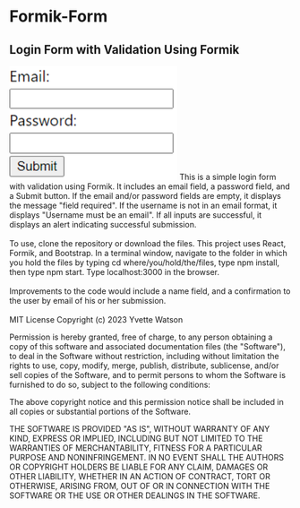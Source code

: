 # Formik-Form
## Login Form with Validation Using Formik
<img src="emailandpasswordform.png" width='300'/>
This is a simple login form with validation using Formik. It includes an email field, a password field, and a Submit button. If the email and/or password fields are empty, it displays the message "field required". If the username is not in an email format, it displays "Username must be an email". If all inputs are successful, it displays an alert indicating successful submission.<br><br>
To use, clone the repository or download the files. This project uses React, Formik, and Bootstrap. In a terminal window, navigate to the folder in which you hold the files by typing cd where/you/hold/the/files, type npm install, then type npm start. Type localhost:3000 in the browser.<br><br>
Improvements to the code would include a name field, and a confirmation to the user by email of his or her submission.<br><br>
MIT License
Copyright (c) 2023 Yvette Watson

Permission is hereby granted, free of charge, to any person obtaining a copy of this software and associated documentation files (the "Software"), to deal in the Software without restriction, including without limitation the rights to use, copy, modify, merge, publish, distribute, sublicense, and/or sell copies of the Software, and to permit persons to whom the Software is furnished to do so, subject to the following conditions:

The above copyright notice and this permission notice shall be included in all copies or substantial portions of the Software.

THE SOFTWARE IS PROVIDED "AS IS", WITHOUT WARRANTY OF ANY KIND, EXPRESS OR IMPLIED, INCLUDING BUT NOT LIMITED TO THE WARRANTIES OF MERCHANTABILITY, FITNESS FOR A PARTICULAR PURPOSE AND NONINFRINGEMENT. IN NO EVENT SHALL THE AUTHORS OR COPYRIGHT HOLDERS BE LIABLE FOR ANY CLAIM, DAMAGES OR OTHER LIABILITY, WHETHER IN AN ACTION OF CONTRACT, TORT OR OTHERWISE, ARISING FROM, OUT OF OR IN CONNECTION WITH THE SOFTWARE OR THE USE OR OTHER DEALINGS IN THE SOFTWARE.

